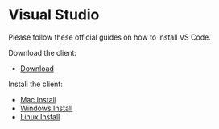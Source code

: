 # Visual Studio

Please follow these official guides on how to install VS Code.

Download the client:
- [Download](https://code.visualstudio.com/download)

Install the client:
- [Mac Install](https://code.visualstudio.com/docs/setup/mac)
- [Windows Install](https://code.visualstudio.com/docs/setup/windows)
- [Linux Install](https://code.visualstudio.com/docs/setup/linux)